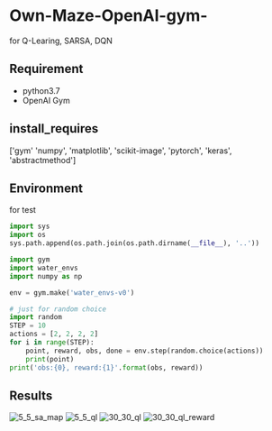 # Own-Maze-OpenAI-gym-
for Q-Learing, SARSA, DQN

## Requirement 
- python3.7
- OpenAI Gym

## install_requires
['gym'
 'numpy', 
 'matplotlib', 
 'scikit-image',
 'pytorch',
 'keras',
 'abstractmethod']
 
 ## Environment
for test
```python
import sys
import os
sys.path.append(os.path.join(os.path.dirname(__file__), '..'))

import gym
import water_envs
import numpy as np

env = gym.make('water_envs-v0')

# just for random choice
import random
STEP = 10
actions = [2, 2, 2, 2]
for i in range(STEP):
    point, reward, obs, done = env.step(random.choice(actions))
    print(point)
print('obs:{0}, reward:{1}'.format(obs, reward))
```
## Results
![5_5_sa_map](https://user-images.githubusercontent.com/49015441/101862361-8582e700-3bb5-11eb-8a48-0f3ba9257021.png)
![5_5_ql](https://user-images.githubusercontent.com/49015441/101862365-874caa80-3bb5-11eb-82e8-7752c70a34ff.png)
![30_30_ql](https://user-images.githubusercontent.com/49015441/101862382-92073f80-3bb5-11eb-878b-deaafd774bf6.png)
![30_30_ql_reward](https://user-images.githubusercontent.com/49015441/101862388-94699980-3bb5-11eb-9f37-170097915be2.png)
